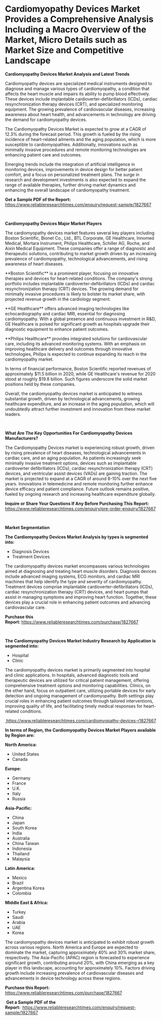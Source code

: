 <p><h1>Cardiomyopathy Devices Market Provides a Comprehensive Analysis Including a Macro Overview of the Market, Micro Details such as Market Size and Competitive Landscape</h1></p><p><strong>Cardiomyopathy Devices Market Analysis and Latest Trends</strong></p>
<p><p>Cardiomyopathy devices are specialized medical instruments designed to diagnose and manage various types of cardiomyopathy, a condition that affects the heart muscle and impairs its ability to pump blood effectively. These devices include implantable cardioverter-defibrillators (ICDs), cardiac resynchronization therapy devices (CRT), and specialized monitoring equipment. The growing prevalence of cardiovascular diseases, increasing awareness about heart health, and advancements in technology are driving the demand for cardiomyopathy devices.</p><p>The Cardiomyopathy Devices Market is expected to grow at a CAGR of 12.3% during the forecast period. This growth is fueled by the rising incidence of heart-related ailments and the aging population, which is more susceptible to cardiomyopathies. Additionally, innovations such as minimally invasive procedures and remote monitoring technologies are enhancing patient care and outcomes. </p><p>Emerging trends include the integration of artificial intelligence in monitoring devices, improvements in device design for better patient comfort, and a focus on personalized treatment plans. The surge in research and development investments is also expected to expand the range of available therapies, further driving market dynamics and enhancing the overall landscape of cardiomyopathy treatment.</p></p>
<p><strong>Get a Sample PDF of the Report:&nbsp;</strong> <a href="https://www.reliableresearchtimes.com/enquiry/request-sample/1827667?utm_campaign=2646&utm_medium=2&utm_source=Github&utm_content=ia&utm_term=13042025&utm_id=cardiomyopathy-devices">https://www.reliableresearchtimes.com/enquiry/request-sample/1827667</a></p>
<p>&nbsp;</p>
<p><strong>Cardiomyopathy Devices Major Market Players</strong></p>
<p><p>The cardiomyopathy devices market features several key players including Boston Scientific, Bionet Co., Ltd., BTL Corporate, GE Healthcare, Innomed Medical, Mortara Instrument, Philips Healthcare, Schiller AG, Roche, and Aixin Medical Equipment. These companies offer a range of diagnostic and therapeutic solutions, contributing to market growth driven by an increasing prevalence of cardiomyopathy, technological advancements, and rising awareness of heart diseases.</p><p>**Boston Scientific** is a prominent player, focusing on innovative therapies and devices for heart-related conditions. The company's strong portfolio includes implantable cardioverter-defibrillators (ICDs) and cardiac resynchronization therapy (CRT) devices. The growing demand for minimally invasive procedures is likely to bolster its market share, with projected revenue growth in the cardiology segment.</p><p>**GE Healthcare** offers advanced imaging technologies like echocardiography and cardiac MRI, essential for diagnosing cardiomyopathy. With a global presence and continuous investment in R&D, GE Healthcare is poised for significant growth as hospitals upgrade their diagnostic equipment to enhance patient outcomes.</p><p>**Philips Healthcare** provides integrated solutions for cardiovascular care, including its advanced monitoring systems. With an emphasis on improving healthcare delivery and outcomes through innovative technologies, Philips is expected to continue expanding its reach in the cardiomyopathy market.</p><p>In terms of financial performance, Boston Scientific reported revenues of approximately $11.5 billion in 2020, while GE Healthcare's revenue for 2020 stood at roughly $19.8 billion. Such figures underscore the solid market positions held by these companies. </p><p>Overall, the cardiomyopathy devices market is anticipated to witness substantial growth, driven by technological advancements, growing healthcare expenditure, and an increase in the aging population, which will undoubtedly attract further investment and innovation from these market leaders.</p></p>
<p>&nbsp;</p>
<p><strong>What Are The Key Opportunities For Cardiomyopathy Devices Manufacturers?</strong></p>
<p><p>The Cardiomyopathy Devices market is experiencing robust growth, driven by rising prevalence of heart diseases, technological advancements in cardiac care, and an aging population. As patients increasingly seek minimally invasive treatment options, devices such as implantable cardioverter defibrillators (ICDs), cardiac resynchronization therapy (CRT) devices, and ventricular assist devices (VADs) are gaining traction. The market is projected to expand at a CAGR of around 8-10% over the next five years. Innovations in telemedicine and remote monitoring further enhance device efficacy and patient compliance. Future outlook remains positive, fueled by ongoing research and increasing healthcare expenditure globally.</p></p>
<p><strong>Inquire or Share Your Questions If Any Before Purchasing This Report:</strong> <a href="https://www.reliableresearchtimes.com/enquiry/pre-order-enquiry/1827667?utm_campaign=2646&utm_medium=2&utm_source=Github&utm_content=ia&utm_term=13042025&utm_id=cardiomyopathy-devices">https://www.reliableresearchtimes.com/enquiry/pre-order-enquiry/1827667</a></p>
<p>&nbsp;</p>
<p><strong>Market Segmentation</strong></p>
<p><strong>The Cardiomyopathy Devices Market Analysis by types is segmented into:</strong></p>
<p><ul><li>Diagnosis Devices</li><li>Treatment Devices</li></ul></p>
<p><p>The cardiomyopathy devices market encompasses various technologies aimed at diagnosing and treating heart muscle disorders. Diagnosis devices include advanced imaging systems, ECG monitors, and cardiac MRI machines that help identify the type and severity of cardiomyopathy. Treatment devices comprise implantable cardioverter-defibrillators (ICDs), cardiac resynchronization therapy (CRT) devices, and heart pumps that assist in managing symptoms and improving heart function. Together, these devices play a crucial role in enhancing patient outcomes and advancing cardiovascular care.</p></p>
<p><strong>Purchase this Report:&nbsp;</strong><a href="https://www.reliableresearchtimes.com/purchase/1827667?utm_campaign=2646&utm_medium=2&utm_source=Github&utm_content=ia&utm_term=13042025&utm_id=cardiomyopathy-devices">https://www.reliableresearchtimes.com/purchase/1827667</a></p>
<p>&nbsp;</p>
<p><strong>The Cardiomyopathy Devices Market Industry Research by Application is segmented into:</strong></p>
<p><ul><li>Hospital</li><li>Clinic</li></ul></p>
<p><p>The cardiomyopathy devices market is primarily segmented into hospital and clinic applications. In hospitals, advanced diagnostic tools and therapeutic devices are utilized for critical patient management, offering comprehensive treatment options and monitoring capabilities. Clinics, on the other hand, focus on outpatient care, utilizing portable devices for early detection and ongoing management of cardiomyopathy. Both settings play crucial roles in enhancing patient outcomes through tailored interventions, improving quality of life, and facilitating timely medical responses for heart-related conditions.</p></p>
<p><a href="https://www.reliableresearchtimes.com/cardiomyopathy-devices-r1827667?utm_campaign=2646&utm_medium=2&utm_source=Github&utm_content=ia&utm_term=13042025&utm_id=cardiomyopathy-devices">&nbsp;https://www.reliableresearchtimes.com/cardiomyopathy-devices-r1827667</a></p>
<p><strong>In terms of Region, the Cardiomyopathy Devices Market Players available by Region are:</strong></p>
<p>
    <p> <strong> North America: </strong>
        <ul>
            <li>United States</li>
            <li>Canada</li>
        </ul>
        </p> 
    <p> <strong> Europe: </strong>
        <ul>
            <li>Germany</li>
            <li>France</li>
            <li>U.K.</li>
            <li>Italy</li>
            <li>Russia</li>
        </ul>
        </p> 
    <p> <strong> Asia-Pacific: </strong>
        <ul>
            <li>China</li>
            <li>Japan</li>
            <li>South Korea</li>
            <li>India</li>
            <li>Australia</li>
            <li>China Taiwan</li>
            <li>Indonesia</li>
            <li>Thailand</li>
            <li>Malaysia</li>
        </ul>
        </p> 
    <p> <strong> Latin America: </strong>
        <ul>
            <li>Mexico</li>
            <li>Brazil</li>
            <li>Argentina Korea</li>
            <li>Colombia</li>
        </ul>
        </p> 
    <p> <strong> Middle East & Africa: </strong>
        <ul>
            <li>Turkey</li>
            <li>Saudi</li>
            <li>Arabia</li>
            <li>UAE</li>
            <li>Korea</li>
        </ul>
    </p>
    </p>
<p><p>The cardiomyopathy devices market is anticipated to exhibit robust growth across various regions. North America and Europe are expected to dominate the market, capturing approximately 40% and 30% market share, respectively. The Asia-Pacific (APAC) region is forecasted to experience significant growth, contributing around 20%, with China emerging as a key player in this landscape, accounting for approximately 10%. Factors driving growth include increasing prevalence of cardiovascular diseases and advancements in device technology across these regions.</p></p>
<p><strong>Purchase this Report: </strong><a href="https://www.reliableresearchtimes.com/purchase/1827667?utm_campaign=2646&utm_medium=2&utm_source=Github&utm_content=ia&utm_term=13042025&utm_id=cardiomyopathy-devices">https://www.reliableresearchtimes.com/purchase/1827667</a></p>
<p>&nbsp;<strong>Get a Sample PDF of the Report:&nbsp;&nbsp;</strong><a href="https://www.reliableresearchtimes.com/enquiry/request-sample/1827667?utm_campaign=2646&utm_medium=2&utm_source=Github&utm_content=ia&utm_term=13042025&utm_id=cardiomyopathy-devices">https://www.reliableresearchtimes.com/enquiry/request-sample/1827667</a></p>
<p><strong></strong></p>
<p><p></p><p></p><p></p></p>